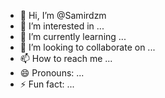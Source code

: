 - 👋 Hi, I’m @Samirdzm
- 👀 I’m interested in ...
- 🌱 I’m currently learning ...
- 💞️ I’m looking to collaborate on ...
- 📫 How to reach me ...
- 😄 Pronouns: ...
- ⚡ Fun fact: ...

<!---
Samirdzm/Samirdzm is a ✨ special ✨ repository because its `README.md` (this file) appears on your GitHub profile.
You can click the Preview link to take a look at your changes.
--->
